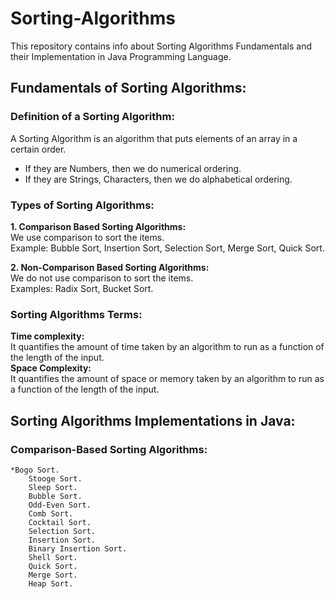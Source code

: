 # Sorting-Algorithms
This repository contains info about Sorting Algorithms Fundamentals and their Implementation in Java Programming Language. 

## Fundamentals of Sorting Algorithms:
### Definition of a Sorting Algorithm:
A Sorting Algorithm is an algorithm that puts elements of an array in a certain order.
<ul>
    <li>If they are Numbers, then we do numerical ordering.</li>
    <li>If they are Strings, Characters, then we do alphabetical ordering.</li>
</ul>

### Types of Sorting Algorithms:
<b> 1. Comparison Based Sorting Algorithms:</b><br/> 
We use comparison to sort the items.<br/>
Example: Bubble Sort, Insertion Sort, Selection Sort, Merge Sort, Quick Sort.<br/>
    
<b> 2. Non-Comparison Based Sorting Algorithms:</b><br/> 
We do not use comparison to sort the items.<br/>
Examples: Radix Sort, Bucket Sort.<br/>

### Sorting Algorithms Terms:
<b>Time complexity:</b><br/>
It quantifies the amount of time taken by an algorithm to run as a function of the length of the input.<br/>
<b>Space Complexity:</b><br/>
It quantifies the amount of space or memory taken by an algorithm to run as a function of the length of the input.<br/>



## Sorting Algorithms Implementations in Java:     
### Comparison-Based Sorting Algorithms:
	*Bogo Sort.
		Stooge Sort.
		Sleep Sort.
		Bubble Sort.
		Odd-Even Sort.
		Comb Sort.
		Cocktail Sort.
		Selection Sort.
		Insertion Sort.
		Binary Insertion Sort.
		Shell Sort.
		Quick Sort.
		Merge Sort.
		Heap Sort.        
